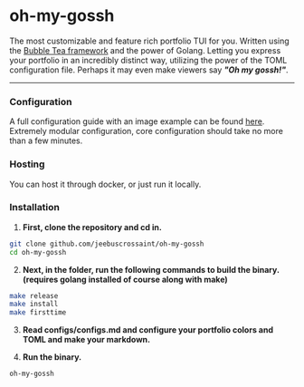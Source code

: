 # oh-my-gossh

The most customizable and feature rich portfolio TUI for you. Written using the [Bubble Tea framework](https://github.com/charmbracelet/bubbletea) and the power of Golang. Letting you express your portfolio in an incredibly distinct way, utilizing the power of the TOML configuration file. Perhaps it may even make viewers say ***"Oh my gossh!"***.

____

### Configuration
A full configuration guide with an image example can be found [here](configs/configs.md).
Extremely modular configuration, core configuration should take no more than a few minutes. 

### Hosting
You can host it through docker, or just run it locally.

### Installation

1. **First, clone the repository and cd in.**

```bash
git clone github.com/jeebuscrossaint/oh-my-gossh
cd oh-my-gossh
```

2. **Next, in the folder, run the following commands to build the binary. (requires golang installed of course along with make)**

```bash
make release
make install
make firsttime
```
3. **Read configs/configs.md and configure your portfolio colors and TOML and make your markdown.**

4. **Run the binary.**

```bash
oh-my-gossh
```
